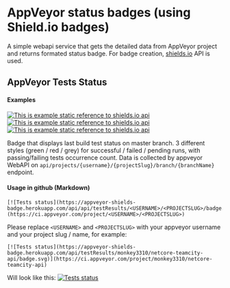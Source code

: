 # AppVeyor status badges (using Shield.io badges)
A simple webapi service that gets the detailed data from AppVeyor project and returns formated status badge. For badge creation, [shields.io](https://shields.io) API is used.

## AppVeyor Tests Status
#### Examples
[![This is example static reference to shields.io api](https://img.shields.io/badge/tests-1582%20passing-brightgreen.svg)](https://img.shields.io/badge/tests-1582%20passing-brightgreen.svg)
[![This is example static reference to shields.io api](https://img.shields.io/badge/tests-12%20failed-red.svg)](https://img.shields.io/badge/tests-12%20failed-red.svg)
[![This is example static reference to shields.io api](https://img.shields.io/badge/tests-pending-lightgrey.svg)](https://img.shields.io/badge/tests-pending-lightgrey.svg)

Badge that displays last build test status on master branch. 3 different styles (green / red / grey) for successful / failed / pending runs, with passing/failing tests occurrence count.
Data is collected by appveyor WebAPI on `api/projects/{username}/{projectSlug}/branch/{branchName}` endpoint.
#### Usage in github (Markdown)

```
[![Tests status](https://appveyor-shields-badge.herokuapp.com/api/api/testResults/<USERNAME>/<PROJECTSLUG>/badge.svg)](https://ci.appveyor.com/project/<USERNAME>/<PROJECTSLUG>)
```
Please replace `<USERNAME>` and `<PROJECTSLUG>` with your appveyor username and your project slug / name, for example:
```
[![Tests status](https://appveyor-shields-badge.herokuapp.com/api/testResults/monkey3310/netcore-teamcity-api/badge.svg)](https://ci.appveyor.com/project/monkey3310/netcore-teamcity-api)
```
Will look like this: [![Tests status](https://appveyor-shields-badge.herokuapp.com/api/testResults/monkey3310/netcore-teamcity-api/badge.svg)](https://ci.appveyor.com/project/monkey3310/netcore-teamcity-api)



